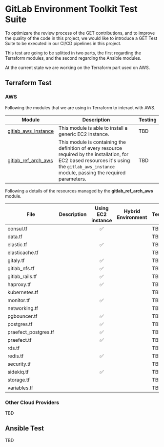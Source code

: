 # GitLab Environment Toolkit Test Suite

To optimizare the review process of the GET contributions, and to improve the quality of the code in this project, we would like to introduce a GET Test Suite to be executed in our CI/CD pipelines in this project.

This test are going to be splitted in two parts, the first regarding the Terraform modules, and the second regarding the Ansible modules.

At the current state we are working on the Terraform part used on AWS.

## Terraform Test

### AWS

Following the modules that we are using in Terraform to interact with AWS.

| Module | Description | Testing |
|---|---|---|
| [gitlab_aws_instance](https://gitlab.com/gitlab-org/quality/gitlab-environment-toolkit/-/tree/master/terraform/modules/gitlab_aws_instance) | This module is able to install a generic EC2 instance. | TBD |
| [gitlab_ref_arch_aws](https://gitlab.com/gitlab-org/quality/gitlab-environment-toolkit/-/tree/master/terraform/modules/gitlab_ref_arch_aws) | This module is containing the definition of every resource required by the installation, for EC2 based resources it's using the `gitlab_aws_instance` module, passing the required parameters. | TBD |

Following a details of the resources managed by the **gitlab_ref_arch_aws** module.

| File | Description | Using EC2 instance | Hybrid Environment | Testing |
|---|---|:---:|:---:|---|
| consul.tf | | :white_check_mark: | | TBD |
| data.tf | | | |  TBD |
| elastic.tf | | :white_check_mark: | | TBD |
| elasticache.tf | | | | TBD |
| gitaly.tf | | :white_check_mark: | | TBD |
| gitlab_nfs.tf | | :white_check_mark: | | TBD |
| gitlab_rails.tf | | :white_check_mark: | | TBD |
| haproxy.tf | | :white_check_mark: | | TBD |
| kubernetes.tf | | | | TBD |
| monitor.tf | | :white_check_mark: | | TBD |
| networking.tf | | | | TBD |
| pgbouncer.tf | | :white_check_mark: | | TBD |
| postgres.tf | | :white_check_mark: | | TBD |
| praefect_postgres.tf | | :white_check_mark: | | TBD |
| praefect.tf | | :white_check_mark: | | TBD |
| rds.tf | | | | TBD |
| redis.tf | | :white_check_mark: | | TBD |
| security.tf | | | | TBD |
| sidekiq.tf | | :white_check_mark: | | TBD |
| storage.tf | | | | TBD |
| variables.tf | | | | TBD |

### Other Cloud Providers

TBD

## Ansible Test

TBD
